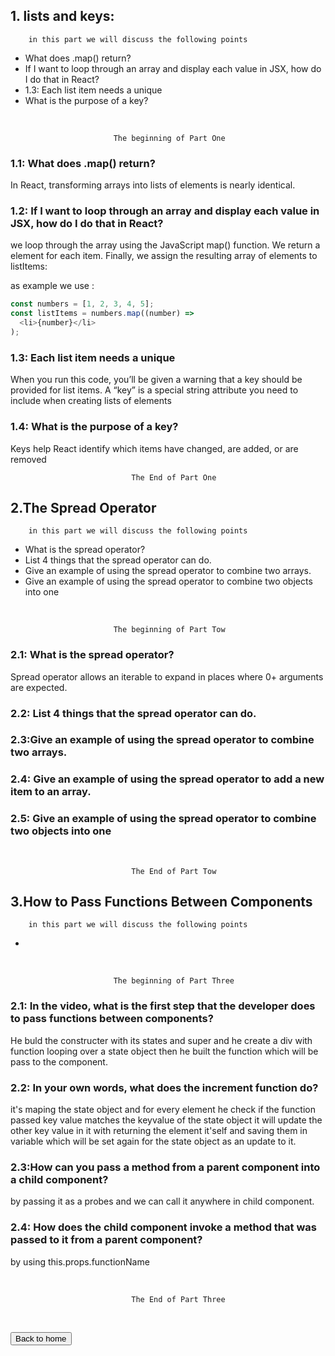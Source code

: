 ## 1.  lists and keys:
        in this part we will discuss the following points


* What does .map() return?
* If I want to loop through an array and display each value in JSX, how do I do that in React?
* 1.3: Each list item needs a unique
* What is the purpose of a key?

<br/>

                           The beginning of Part One

### 1.1: What does .map() return?
In React, transforming arrays into lists of elements is nearly identical.
### 1.2: If I want to loop through an array and display each value in JSX, how do I do that in React?

we loop through the array using the JavaScript map() function. We return a element for each item. Finally, we assign the resulting array of elements to listItems:

   as example we use :
                                
```javascript
const numbers = [1, 2, 3, 4, 5];
const listItems = numbers.map((number) =>
  <li>{number}</li>
);
```
### 1.3: Each list item needs a unique
When you run this code, you’ll be given a warning that a key should be provided for list items. A “key” is a special string attribute you need to include when creating lists of elements
### 1.4: What is the purpose of a key?
Keys help React identify which items have changed, are added, or are removed
<br/>

    
                               The End of Part One


## 2.The Spread Operator

        in this part we will discuss the following points


* What is the spread operator? 
* List 4 things that the spread operator can do.
* Give an example of using the spread operator to combine two arrays.
* Give an example of using the spread operator to combine two objects into one

<br/>

                           The beginning of Part Tow

### 2.1: What is the spread operator? 
Spread operator allows an iterable to expand in places where 0+ arguments are expected.

### 2.2: List 4 things that the spread operator can do.

### 2.3:Give an example of using the spread operator to combine two arrays.

### 2.4: Give an example of using the spread operator to add a new item to an array.

### 2.5: Give an example of using the spread operator to combine two objects into one
<br/>

    
                               The End of Part Tow

## 3.How to Pass Functions Between Components

        in this part we will discuss the following points


* 

<br/>

                           The beginning of Part Three

### 2.1: In the video, what is the first step that the developer does to pass functions between components? 

He buld the constructer with its states and super 
and he create a div with function looping over a state object then he built the function which will be pass to the component.
### 2.2: In your own words, what does the increment function do?
it's maping the state object and for every element he check if the function passed key value matches the keyvalue of the state object it will update the other key value in it with returning the element it'self and saving them in variable which will be set again for the state object as an update to it.
### 2.3:How can you pass a method from a parent component into a child component?
by passing it as a probes and we can call it anywhere in child component.
### 2.4: How does the child component invoke a method that was passed to it from a parent component?
 by using this.props.functionName

<br/>

    
                               The End of Part Three



<br>

<button name="button" onclick="https://jehadabuawwad.github.io/reading-notes/">Back to home</button>